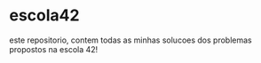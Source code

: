 # escola42

este repositorio, contem todas as minhas solucoes  dos problemas propostos na escola 42!

